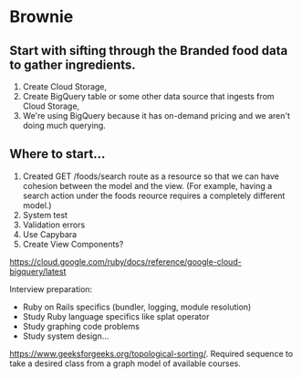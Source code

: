 # Brownie

## Start with sifting through the Branded food data to gather ingredients.
1. Create Cloud Storage,
1. Create BigQuery table or some other data source that ingests from Cloud Storage,
1. We're using BigQuery because it has on-demand pricing and we aren't doing much querying.

## Where to start...
1. Created GET /foods/search route as a resource so that we can have cohesion between the model and the view. (For example, having a search action under the foods reource requires a completely different model.)
1. System test
1. Validation errors
1. Use Capybara
1. Create View Components?

https://cloud.google.com/ruby/docs/reference/google-cloud-bigquery/latest


Interview preparation:
- Ruby on Rails specifics (bundler, logging, module resolution)
- Study Ruby language specifics like splat operator
- Study graphing code problems
- Study system design...


https://www.geeksforgeeks.org/topological-sorting/. Required sequence to take a desired class from a graph model of available courses.




